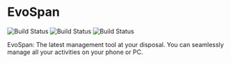 # EvoSpan

![Build Status](https://github.com/AndrewStorci7/EvoSpan/actions/workflows/blank.yml/badge.svg?branch=master)
![Build Status](https://github.com/AndrewStorci7/EvoSpan/actions/workflows/xandroid.yml/badge.svg?branch=master)
![Build Status](https://github.com/AndrewStorci7/EvoSpan/actions/workflows/xios.yml/badge.svg?branch=master)

EvoSpan: The latest management tool at your disposal. You can seamlessly manage all your activities on your phone or PC. 

